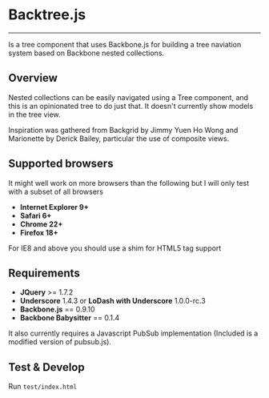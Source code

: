 # Backtree.js

***

Is a tree component that uses Backbone.js for building a tree naviation system based on Backbone nested collections.

## Overview

Nested collections can be easily navigated using a Tree component, and this is an opinionated tree to do just that. It doesn't currently show models in the tree view.

Inspiration was gathered from Backgrid by Jimmy Yuen Ho Wong and Marionette by Derick Bailey, particular the use of composite views. 

## Supported browsers

It might well work on more browsers than the following but I will only test with a subset of all browsers 

* **Internet Explorer 9+**
* **Safari 6+**
* **Chrome 22+**
* **Firefox 18+**

For IE8 and above you should use a shim for HTML5 tag support

## Requirements

* **JQuery** >= 1.7.2
* **Underscore** 1.4.3 or **LoDash with Underscore** 1.0.0-rc.3
* **Backbone.js** == 0.9.10 
* **Backbone Babysitter** == 0.1.4

It also currently requires a Javascript PubSub implementation (Included is a modified version of pubsub.js).


## Test & Develop

Run `test/index.html` 
